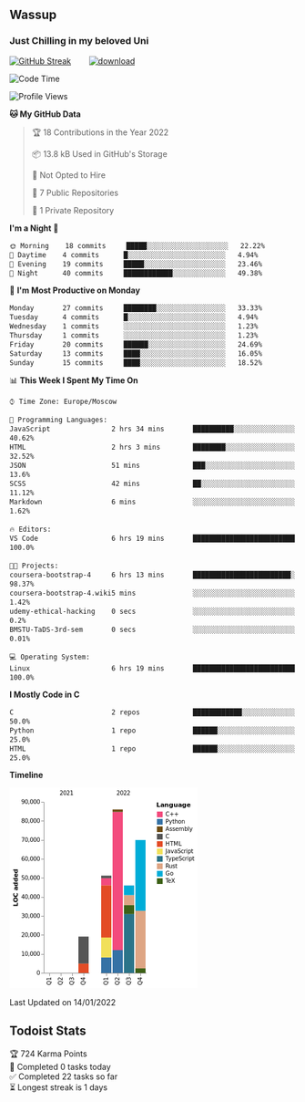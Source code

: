 ## Wassup 
### Just Chilling in my beloved Uni 

<!--
-->

[![GitHub Streak](http://github-readme-streak-stats.herokuapp.com?user=archeoss&theme=shades-of-purple&hide_border=true&date_format=j%20M%5B%20Y%5D)](https://git.io/streak-stats)&nbsp;&nbsp;&nbsp;&nbsp;&nbsp;&nbsp;&nbsp;&nbsp;[![download](https://user-images.githubusercontent.com/68448737/147796309-d8b65b1d-4dde-40d9-b03a-2b42aaa6cd43.jpeg)
](https://bmstu.ru/)

<!--START_SECTION:waka-->
![Code Time](http://img.shields.io/badge/Code%20Time-6%20hrs%2021%20mins-blue)

![Profile Views](http://img.shields.io/badge/Profile%20Views-122-blue)

**🐱 My GitHub Data** 

> 🏆 18 Contributions in the Year 2022
 > 
> 📦 13.8 kB Used in GitHub's Storage 
 > 
> 🚫 Not Opted to Hire
 > 
> 📜 7 Public Repositories 
 > 
> 🔑 1 Private Repository 
 > 
**I'm a Night 🦉** 

```text
🌞 Morning    18 commits     █████░░░░░░░░░░░░░░░░░░░░   22.22% 
🌆 Daytime    4 commits      █░░░░░░░░░░░░░░░░░░░░░░░░   4.94% 
🌃 Evening    19 commits     █████░░░░░░░░░░░░░░░░░░░░   23.46% 
🌙 Night      40 commits     ████████████░░░░░░░░░░░░░   49.38%

```
📅 **I'm Most Productive on Monday** 

```text
Monday       27 commits     ████████░░░░░░░░░░░░░░░░░   33.33% 
Tuesday      4 commits      █░░░░░░░░░░░░░░░░░░░░░░░░   4.94% 
Wednesday    1 commits      ░░░░░░░░░░░░░░░░░░░░░░░░░   1.23% 
Thursday     1 commits      ░░░░░░░░░░░░░░░░░░░░░░░░░   1.23% 
Friday       20 commits     ██████░░░░░░░░░░░░░░░░░░░   24.69% 
Saturday     13 commits     ████░░░░░░░░░░░░░░░░░░░░░   16.05% 
Sunday       15 commits     ████░░░░░░░░░░░░░░░░░░░░░   18.52%

```


📊 **This Week I Spent My Time On** 

```text
⌚︎ Time Zone: Europe/Moscow

💬 Programming Languages: 
JavaScript               2 hrs 34 mins       ██████████░░░░░░░░░░░░░░░   40.62% 
HTML                     2 hrs 3 mins        ████████░░░░░░░░░░░░░░░░░   32.52% 
JSON                     51 mins             ███░░░░░░░░░░░░░░░░░░░░░░   13.6% 
SCSS                     42 mins             ██░░░░░░░░░░░░░░░░░░░░░░░   11.12% 
Markdown                 6 mins              ░░░░░░░░░░░░░░░░░░░░░░░░░   1.62%

🔥 Editors: 
VS Code                  6 hrs 19 mins       █████████████████████████   100.0%

🐱‍💻 Projects: 
coursera-bootstrap-4     6 hrs 13 mins       ████████████████████████░   98.37% 
coursera-bootstrap-4.wiki5 mins              ░░░░░░░░░░░░░░░░░░░░░░░░░   1.42% 
udemy-ethical-hacking    0 secs              ░░░░░░░░░░░░░░░░░░░░░░░░░   0.2% 
BMSTU-TaDS-3rd-sem       0 secs              ░░░░░░░░░░░░░░░░░░░░░░░░░   0.01%

💻 Operating System: 
Linux                    6 hrs 19 mins       █████████████████████████   100.0%

```

**I Mostly Code in C** 

```text
C                        2 repos             ████████████░░░░░░░░░░░░░   50.0% 
Python                   1 repo              ██████░░░░░░░░░░░░░░░░░░░   25.0% 
HTML                     1 repo              ██████░░░░░░░░░░░░░░░░░░░   25.0%

```


**Timeline**

![Chart not found](https://raw.githubusercontent.com/archeoss/archeoss/master/charts/bar_graph.png) 


 Last Updated on 14/01/2022
<!--END_SECTION:waka-->

## Todoist Stats

<!-- TODO-IST:START -->
🏆  724 Karma Points           
🌸  Completed 0 tasks today           
✅  Completed 22 tasks so far           
⏳  Longest streak is 1 days
<!-- TODO-IST:END -->
